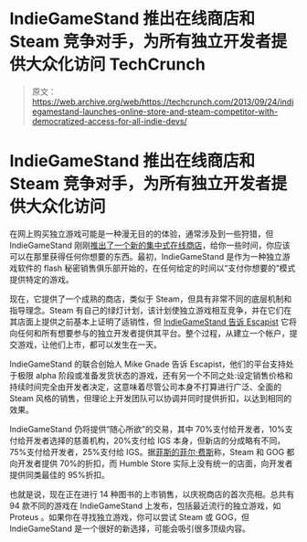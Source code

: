 # IndieGameStand 推出在线商店和 Steam 竞争对手，为所有独立开发者提供大众化访问 TechCrunch

> 原文：<https://web.archive.org/web/https://techcrunch.com/2013/09/24/indiegamestand-launches-online-store-and-steam-competitor-with-democratized-access-for-all-indie-devs/>

# IndieGameStand 推出在线商店和 Steam 竞争对手，为所有独立开发者提供大众化访问

在网上购买独立游戏可能是一种漫无目的的体验，通常涉及到一些狩猎，但 IndieGameStand 刚刚[推出了一个新的集中式在线商店](https://web.archive.org/web/20230129220532/https://indiegamestand.com/store/)，给你一些时间，你应该可以在那里获得任何你想要的东西。最初，IndieGameStand 是作为一种独立游戏软件的 flash 秘密销售俱乐部开始的，在任何给定的时间以“支付你想要的”模式提供特定的游戏。

现在，它提供了一个成熟的商店，类似于 Steam，但具有非常不同的底层机制和指导理念。Steam 有自己的绿灯计划，该计划使独立游戏相互竞争，并在它们在其店面上提供之前基本上证明了适销性，但 [IndieGameStand 告诉 Escapist](https://web.archive.org/web/20230129220532/http://www.escapistmagazine.com/news/view/128084-IndieGameStand-Launches-Full-Service-Digital-Store) 它将向任何和所有想要参与的独立开发者提供其平台。整个过程，从建立一个帐户，提交游戏，让他们上市，都可以发生在一天。

IndieGameStand 的联合创始人 Mike Gnade 告诉 Escapist，他们的平台支持处于极限 alpha 阶段或准备发货状态的游戏，还有另一个不同之处:设定销售价格和持续时间完全由开发者决定，这意味着尽管公司本身不打算进行广泛、全面的 Steam 风格的销售，但理论上开发团队可以协调并同时提供折扣，以达到相同的效果。

IndieGameStand 仍将提供“随心所欲”的交易，其中 70%支付给开发者，10%支付给开发者选择的慈善机构，20%支付给 IGS 本身，但新店的分成略有不同，75%支付给开发者，25%支付给 IGS。据[菲斯的菲尔·费斯](https://web.archive.org/web/20230129220532/http://www.edge-online.com/news/humble-store-revenue-split-preferable-to-steam-and-gog-says-phil-fish/)称，Steam 和 GOG 都向开发者提供 70%的折扣，而 Humble Store 实际上没有统一的店面，向开发者提供同类最佳的 95%折扣。

也就是说，现在正在进行 14 种图书的上市销售，以庆祝商店的首次亮相。总共有 94 款不同的游戏在 IndieGameStand 上发布，包括最近流行的独立游戏，如 Proteus 。如果你在寻找独立游戏，你可以尝试 Steam 或 GOG，但 IndieGameStand 是一个很好的新选择，可能会吸引很多顶级内容。